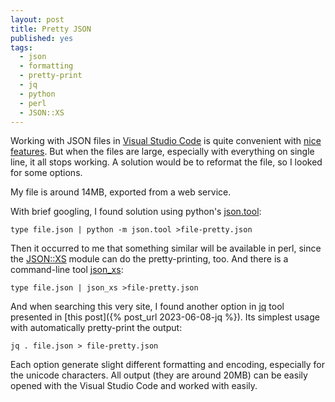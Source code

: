 ```yaml
---
layout: post
title: Pretty JSON
published: yes
tags:
  - json
  - formatting
  - pretty-print
  - jq
  - python
  - perl
  - JSON::XS
---
```

Working with JSON files in [Visual Studio Code][1] is quite convenient with [nice features][2]. But when the files are large, especially with everything on single line, it all stops working. A solution would be to reformat the file, so I looked for some options.

My file is around 14MB, exported from a web service.

With brief googling, I found solution using python's [json.tool][3]:

```
type file.json | python -m json.tool >file-pretty.json
```

Then it occurred to me that something similar will be available in perl, since the [JSON::XS][4] module can do the pretty-printing, too. And there is a command-line tool [json_xs][5]:

```
type file.json | json_xs >file-pretty.json
```

And when searching this very site, I found another option in [jq][6] tool presented in [this post]({% post_url 2023-06-08-jq %}). Its simplest usage with automatically pretty-print the output:

```
jq . file.json > file-pretty.json
```

Each option generate slight different formatting and encoding, especially for the unicode characters. All output (they are around 20MB) can be easily opened with the Visual Studio Code and worked with easily.

[1]: https://code.visualstudio.com/
[2]: https://code.visualstudio.com/docs/languages/json
[3]: https://docs.python.org/3/library/json.html#module-json.tool
[4]: https://metacpan.org/pod/JSON::XS
[5]: https://metacpan.org/pod/json_xs
[6]: https://jqlang.github.io/jq/manual/
